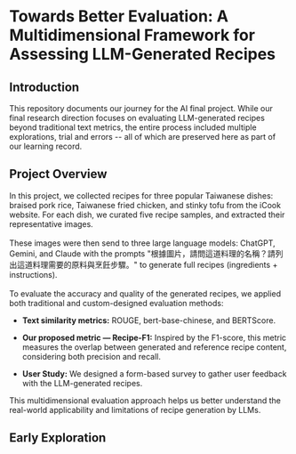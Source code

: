 # Towards Better Evaluation: A Multidimensional Framework for Assessing LLM-Generated Recipes
## Introduction
This repository documents our journey for the AI final project.
While our final research direction focuses on evaluating LLM-generated recipes beyond traditional text metrics, the entire process included multiple explorations, trial and errors -- all of which are preserved here as part of our learning record.

## Project Overview
In this project, we collected recipes for three popular Taiwanese dishes: braised pork rice, Taiwanese fried chicken, and stinky tofu from the iCook website. For each dish, we curated five recipe samples, and extracted their representative images.<br><br>
These images were then send to three large language models: ChatGPT, Gemini, and Claude with the prompts "根據圖片，請問這道料理的名稱？請列出這道料理需要的原料與烹飪步驟。" to generate full recipes (ingredients + instructions).<br><br>
To evaluate the accuracy and quality of the generated recipes, we applied both traditional and custom-designed evaluation methods:<br>
- **Text similarity metrics:** ROUGE, bert-base-chinese, and BERTScore.

- **Our proposed metric — Recipe-F1:** Inspired by the F1-score, this metric measures the overlap between generated and reference recipe content, considering both precision and recall.

- **User Study:** We designed a form-based survey to gather user feedback with the LLM-generated recipes.

This multidimensional evaluation approach helps us better understand the real-world applicability and limitations of recipe generation by LLMs.

## Early Exploration

